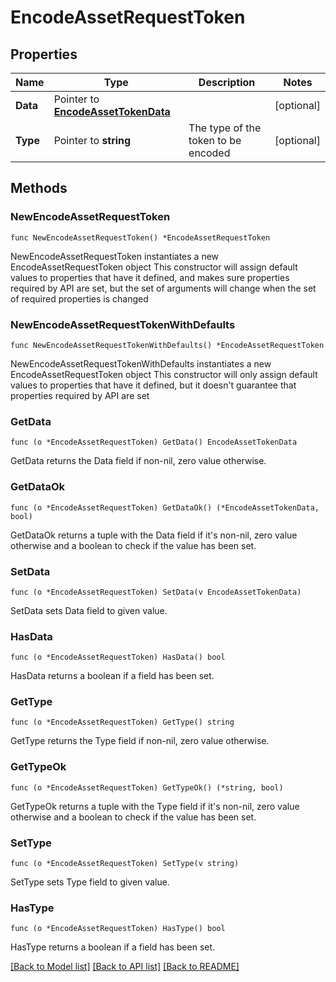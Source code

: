 # EncodeAssetRequestToken

## Properties

Name | Type | Description | Notes
------------ | ------------- | ------------- | -------------
**Data** | Pointer to [**EncodeAssetTokenData**](EncodeAssetTokenData.md) |  | [optional] 
**Type** | Pointer to **string** | The type of the token to be encoded | [optional] 

## Methods

### NewEncodeAssetRequestToken

`func NewEncodeAssetRequestToken() *EncodeAssetRequestToken`

NewEncodeAssetRequestToken instantiates a new EncodeAssetRequestToken object
This constructor will assign default values to properties that have it defined,
and makes sure properties required by API are set, but the set of arguments
will change when the set of required properties is changed

### NewEncodeAssetRequestTokenWithDefaults

`func NewEncodeAssetRequestTokenWithDefaults() *EncodeAssetRequestToken`

NewEncodeAssetRequestTokenWithDefaults instantiates a new EncodeAssetRequestToken object
This constructor will only assign default values to properties that have it defined,
but it doesn't guarantee that properties required by API are set

### GetData

`func (o *EncodeAssetRequestToken) GetData() EncodeAssetTokenData`

GetData returns the Data field if non-nil, zero value otherwise.

### GetDataOk

`func (o *EncodeAssetRequestToken) GetDataOk() (*EncodeAssetTokenData, bool)`

GetDataOk returns a tuple with the Data field if it's non-nil, zero value otherwise
and a boolean to check if the value has been set.

### SetData

`func (o *EncodeAssetRequestToken) SetData(v EncodeAssetTokenData)`

SetData sets Data field to given value.

### HasData

`func (o *EncodeAssetRequestToken) HasData() bool`

HasData returns a boolean if a field has been set.

### GetType

`func (o *EncodeAssetRequestToken) GetType() string`

GetType returns the Type field if non-nil, zero value otherwise.

### GetTypeOk

`func (o *EncodeAssetRequestToken) GetTypeOk() (*string, bool)`

GetTypeOk returns a tuple with the Type field if it's non-nil, zero value otherwise
and a boolean to check if the value has been set.

### SetType

`func (o *EncodeAssetRequestToken) SetType(v string)`

SetType sets Type field to given value.

### HasType

`func (o *EncodeAssetRequestToken) HasType() bool`

HasType returns a boolean if a field has been set.


[[Back to Model list]](../README.md#documentation-for-models) [[Back to API list]](../README.md#documentation-for-api-endpoints) [[Back to README]](../README.md)



